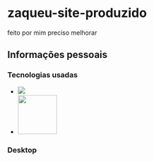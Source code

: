  <h1>zaqueu-site-produzido</h1>
 <p>feito por mim preciso melhorar</p>
 <h2>Informações pessoais</h2>
 <h3>Tecnologias usadas</h3>
 <ul>
  <li>
   <img src="https://img.shields.io/badge/HTML5-E34F26?style=for-the-badge&logo=html5&logoColor=white"/>
  </li>
  <li><img width="88px" src="https://img.shields.io/badge/CSS3-1572B6?style=for-the-badge&logo=css3&logoColor=white"/></li>
 </ul>

 <h3>Desktop</h3>
 <br>
 <img src=""/>
